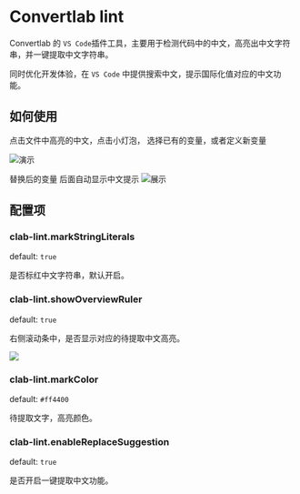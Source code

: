 # Convertlab lint

Convertlab 的 `VS Code`插件工具，主要用于检测代码中的中文，高亮出中文字符串，并一键提取中文字符串。

同时优化开发体验，在 `VS Code` 中提供搜索中文，提示国际化值对应的中文功能。

## 如何使用

点击文件中高亮的中文，点击小灯泡， 选择已有的变量，或者定义新变量

![演示](https://cdn.convertlab.com/image/5b6b45e5c8d341b4bb06f056e3d37379)

替换后的变量 后面自动显示中文提示
![展示](https://cdn.convertlab.com/image/b9e287168b82450799f2e228f194ff82)

## 配置项

### clab-lint.markStringLiterals

default: `true`

是否标红中文字符串，默认开启。

### clab-lint.showOverviewRuler

default: `true`

右侧滚动条中，是否显示对应的待提取中文高亮。

![](https://img.alicdn.com/tfs/TB1CHZRrxGYBuNjy0FnXXX5lpXa-1088-568.png)

### clab-lint.markColor

default: `#ff4400`

待提取文字，高亮颜色。

### clab-lint.enableReplaceSuggestion

default: `true`

是否开启一键提取中文功能。
